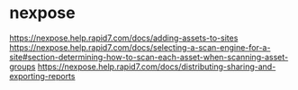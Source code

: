# nexpose

https://nexpose.help.rapid7.com/docs/adding-assets-to-sites
https://nexpose.help.rapid7.com/docs/selecting-a-scan-engine-for-a-site#section-determining-how-to-scan-each-asset-when-scanning-asset-groups
https://nexpose.help.rapid7.com/docs/distributing-sharing-and-exporting-reports
